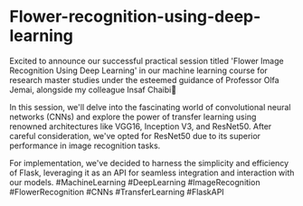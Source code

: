 # Flower-recognition-using-deep-learning

Excited to announce our successful practical session titled 'Flower Image Recognition Using Deep Learning' in our machine learning course for research master studies under the esteemed guidance of Professor Olfa Jemai, alongside my colleague Insaf Chaibi🌸

In this session, we'll delve into the fascinating world of convolutional neural networks (CNNs) and explore the power of transfer learning using renowned architectures like VGG16, Inception V3, and ResNet50. After careful consideration, we've opted for ResNet50 due to its superior performance in image recognition tasks.

For implementation, we've decided to harness the simplicity and efficiency of Flask, leveraging it as an API for seamless integration and interaction with our models.
#MachineLearning #DeepLearning #ImageRecognition #FlowerRecognition #CNNs #TransferLearning #FlaskAPI
